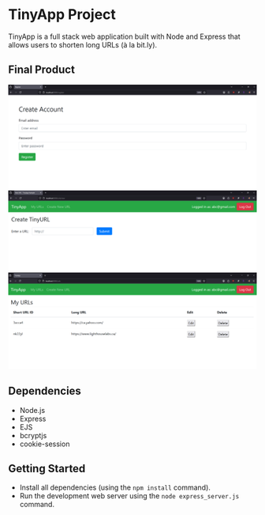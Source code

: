 # TinyApp Project

TinyApp is a full stack web application built with Node and Express that allows users to shorten long URLs (à la bit.ly).

## Final Product

!["Screenshot of Register Page](https://github.com/manavpanchotiya/tinyapp/blob/master/docs/register-page.png)
!["Screenshot of New URL Page"](https://github.com/manavpanchotiya/tinyapp/blob/master/docs/new-url-page.png)
!["Screenshot of URLs Page](https://github.com/manavpanchotiya/tinyapp/blob/master/docs/urls-page.png)

## Dependencies

- Node.js
- Express
- EJS
- bcryptjs
- cookie-session

## Getting Started

- Install all dependencies (using the `npm install` command).
- Run the development web server using the `node express_server.js` command.